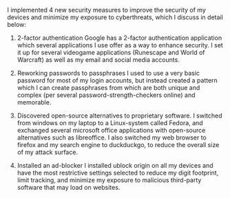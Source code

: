 I implemented 4 new security measures to improve the security of my devices and minimize my exposure to cyberthreats, which I discuss in detail below:

1. 2-factor authentication 
Google has a 2-factor authentication application which several applications I use offer as a way to enhance security. I set it up for several videogame applications (Runescape and World of Warcraft) as well as my email and social media accounts. 

2. Reworking passwords to passphrases
I used to use a very basic password for most of my login accounts, but instead created a pattern which I can create passphrases from which are both unique and complex (per several password-strength-checkers online) and memorable. 

3. Discovered open-source alternatives to proprietary software.
I switched from windows on my laptop to a Linux-system called Fedora, and exchanged several microsoft office applications with open-source alternatives such as libreoffice. I also switched my web browser to firefox and my search engine to duckduckgo, to reduce the overall size of my attack surface.

4. Installed an ad-blocker
I installed ublock origin on all my devices and have the most restrictive settings selected to reduce my digit footprint, limit tracking, and minimize my exposure to malicious third-party software that may load on websites. 

